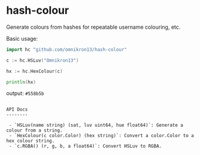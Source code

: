 hash-colour
===========

Generate colours from hashes for repeatable username colouring, etc.

Basic usage:

```go
import hc "github.com/omnikron13/hash-colour"

c := hc.HSLuv("Omnikron13")

hx := hc.HexColour(c)

println(hx)
```
output: `#558b5b`
```

API Docs
--------

 - `HSLuv(name string) (sat, luv uint64, hue float64)`: Generate a colour from a string.
 - `HexColour(c color.Color) (hex string)`: Convert a color.Color to a hex colour string.
 - `c.RGBA() (r, g, b, a float64)`: Convert HSLuv to RGBA.

